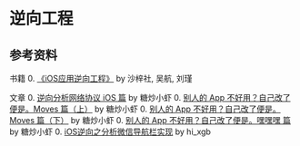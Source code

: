 # 逆向工程

## 参考资料

书籍
0. [《iOS应用逆向工程》](https://book.douban.com/subject/25826902/) by 沙梓社, 吴航, 刘瑾

文章
0. [逆向分析网络协议 iOS 篇](http://mp.weixin.qq.com/s?__biz=MzIwMTYzMzcwOQ==&mid=403204191&idx=1&sn=514664cc05597f8b76730cbf9f3a57f5&scene=4#wechat_redirect) by 糖炒小虾
0. [别人的 App 不好用？自己改了便是。Moves 篇（上）](http://mp.weixin.qq.com/s?__biz=MzIwMTYzMzcwOQ==&mid=2650948304&idx=1&sn=f76e7b765a7fcabcb71d37052b46e489&scene=4#wechat_redirect) by 糖炒小虾
0. [别人的 App 不好用？自己改了便是。Moves 篇（下）](http://mp.weixin.qq.com/s?__biz=MzIwMTYzMzcwOQ==&mid=2650948316&idx=1&sn=584f6c7fe9bf07a28985ffe53da4927e&scene=4#wechat_redirect) by 糖炒小虾
0. [别人的 App 不好用？自己改了便是。嘿嘿嘿 篇](http://mp.weixin.qq.com/s?__biz=MzIwMTYzMzcwOQ==&mid=2650948334&idx=1&sn=941d616d25ed16d967595e652e6c4d3b&scene=4#wechat_redirect) by 糖炒小虾
0. [iOS逆向之分析微信导航栏实现](http://www.jianshu.com/p/a9cd03044a31) by hi_xgb
